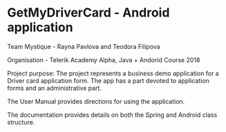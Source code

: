 # GetMyDriverCard - Android application

Team Mystique - Rayna Pavlova and Teodora Filipova

Organisation - Telerik Academy Alpha, Java + Andorid Course 2018
 

Project purpose: The project represents a business demo application for a Driver card application form.
The app has a part devoted to application forms and an administrative part.

The User Manual provides directions for using the application.

The documentation provides details on both the Spring and Android class structure. 
